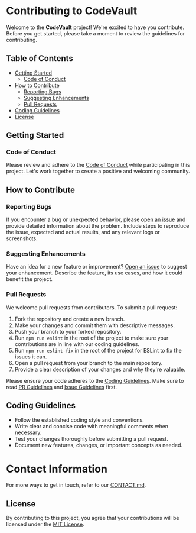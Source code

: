 # Contributing to CodeVault

Welcome to the **CodeVault** project! We're excited to have you contribute. Before you get started, please take a moment to review the guidelines for contributing.

## Table of Contents

- [Getting Started](#getting-started)
  - [Code of Conduct](#code-of-conduct)
- [How to Contribute](#how-to-contribute)
  - [Reporting Bugs](#reporting-bugs)
  - [Suggesting Enhancements](#suggesting-enhancements)
  - [Pull Requests](#pull-requests)
- [Coding Guidelines](#coding-guidelines)
- [License](#license)

## Getting Started

### Code of Conduct

Please review and adhere to the [Code of Conduct](CODE_OF_CONDUCT.md) while participating in this project. Let's work together to create a positive and welcoming community.

## How to Contribute

### Reporting Bugs

If you encounter a bug or unexpected behavior, please [open an issue](../../issues) and provide detailed information about the problem. Include steps to reproduce the issue, expected and actual results, and any relevant logs or screenshots.

### Suggesting Enhancements

Have an idea for a new feature or improvement? [Open an issue](../../issues) to suggest your enhancement. Describe the feature, its use cases, and how it could benefit the project.

### Pull Requests

We welcome pull requests from contributors. To submit a pull request:

1. Fork the repository and create a new branch.
2. Make your changes and commit them with descriptive messages.
3. Push your branch to your forked repository.
4. Run `npm run eslint` in the root of the project to make sure your contributions are in line with our coding guidelines.
5. Run `npm run eslint-fix` in the root of the project for ESLint to fix the issues it can.
4. Open a pull request from your branch to the main repository.
5. Provide a clear description of your changes and why they're valuable.

Please ensure your code adheres to the [Coding Guidelines](#coding-guidelines).
Make sure to read [PR Guidelines](./PR_GUIDELINES.md) and [Issue Guidelines](./Issue_GUIDELINES.md) first.

## Coding Guidelines

- Follow the established coding style and conventions.
- Write clear and concise code with meaningful comments when necessary.
- Test your changes thoroughly before submitting a pull request.
- Document new features, changes, or important concepts as needed.

# Contact Information

For more ways to get in touch, refer to our [CONTACT.md](CONTACT.md).

## License

By contributing to this project, you agree that your contributions will be licensed under the [MIT License](../LICENSE).

